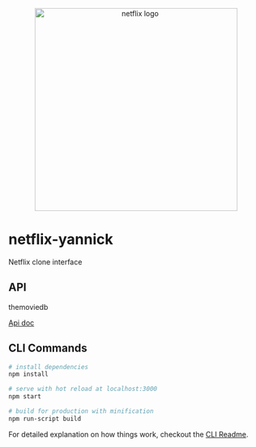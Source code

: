 <p align="center">
    <img src="https://toppng.com/uploads/preview/netflix-logo-png-11593869496jqso5gxgsy.png" alt="netflix logo" width="400">
</p>

# netflix-yannick
Netflix clone interface

## API
themoviedb

[Api doc](https://developers.themoviedb.org/3/getting-started/introduction)

## CLI Commands

``` bash
# install dependencies
npm install

# serve with hot reload at localhost:3000
npm start

# build for production with minification
npm run-script build
```

For detailed explanation on how things work, checkout the [CLI Readme](https://github.com/sedera-tax/netflix-yannick/blob/main/README.md).